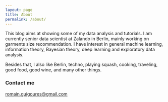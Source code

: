 ```yaml
---
layout: page
title: About
permalink: /about/
---
```


This blog aims at showing some of my data analysis and tutorials. I am currently senior data scientist at Zalando in Berlin, mainly working on garments size recommendation. I have interest in general machine learning, information theory, Bayesian theory, deep learning and exploratory data analysis.

Besides that, I also like Berlin, techno, playing squash, cooking, traveling, good food, good wine, and many other things.

### Contact me

[romain.guigoures@gmail.com](mailto:romain.guigoures@gmail.com)
